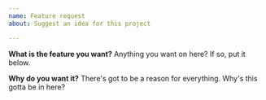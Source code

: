 ```yaml
---
name: Feature request
about: Suggest an idea for this project

---
```


**What is the feature you want?**
Anything you want on here? If so, put it below.

**Why do you want it?**
There's got to be a reason for everything. Why's this gotta be in here?
